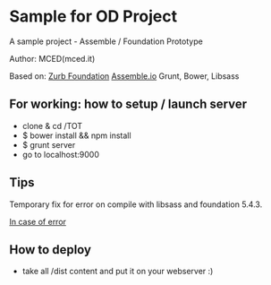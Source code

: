 # Sample for OD Project

A sample project - Assemble / Foundation Prototype

Author: MCED(mced.it)

Based on: 
[Zurb Foundation](http://foundation.zurb.com)
[Assemble.io](http://assemble.io)
Grunt, Bower, Libsass

## For working: how to setup / launch server

- clone & cd /TOT
- $ bower install && npm install
- $ grunt server 
- go to localhost:9000

## Tips

 Temporary fix for error on compile with libsass and foundation 5.4.3.

 [In case of error](https://github.com/olefredrik/FoundationPress/commit/b33298b76826df9015954f89cee30cad8033d3cc)


## How to deploy

- take all /dist content and put it on your webserver :)
